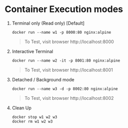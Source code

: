 # Container Execution modes

1.  Terminal only (Read only) [Default]

    `docker run --name w1 -p 8000:80 nginx:alpine`

    > To Test, visit browser http://localhost:8000

1.  Interactive Terminal 

    `docker run --name w2 -it -p 8001:80 nginx:alpine`

    > To Test, visit browser http://localhost:8001

1.  Detached / Background mode

    `docker run --name w3 -d -p 8002:80 nginx:alpine`

    > To Test, visit browser http://localhost:8002

1.  Clean Up

    ```
    docker stop w1 w2 w3
    docker rm w1 w2 w3
    ```